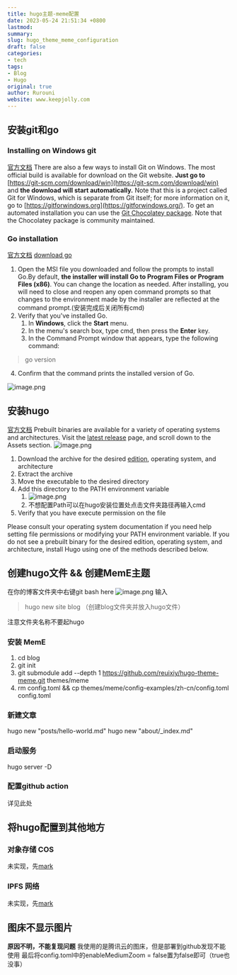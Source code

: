 ```yaml
---
title: hugo主题-meme配置
date: 2023-05-24 21:51:34 +0800
lastmod: 
summary: 
slug: hugo_theme_meme_configuration
draft: false
categories: 
- tech
tags: 
- Blog
- Hugo
original: true
author: Rurouni
website: www.keepjolly.com
---
```

## 安装git和go
### Installing on Windows git
[官方文档](https://git-scm.com/book/en/v2/Getting-Started-Installing-Git)
There are also a few ways to install Git on Windows. The most official build is available for download on the Git website. **Just go to** [https://git-scm.com/download/win](https://git-scm.com/download/win) and **the download will start automatically.** Note that this is a project called Git for Windows, which is separate from Git itself; for more information on it, go to [https://gitforwindows.org](https://gitforwindows.org/).
To get an automated installation you can use the [Git Chocolatey package](https://community.chocolatey.org/packages/git). Note that the Chocolatey package is community maintained.
### Go installation
[官方文档](https://go.dev/doc/install)
[download go](https://go.dev/dl/)

1. Open the MSI file you downloaded and follow the prompts to install Go.By default, **the installer will install Go to Program Files or Program Files (x86)**. You can change the location as needed. After installing, you will need to close and reopen any open command prompts so that changes to the environment made by the installer are reflected at the command prompt.(安装完成后关闭所有cmd)
2. Verify that you've installed Go.
   1. In **Windows**, click the **Start** menu.
   2. In the menu's search box, type cmd, then press the **Enter** key.
   3. In the Command Prompt window that appears, type the following command:
>  go version

   4. Confirm that the command prints the installed version of Go.

![image.png](https://halo-1310118673.cos.ap-singapore.myqcloud.com/halo/blog/2023/05/20230524215116.png?imageMogr2/format/webp%7C?watermark/3/type/3/text/a2VlcGpvbGx5)
## 安装hugo
[官方文档](https://gohugo.io/installation/windows/)
Prebuilt binaries are available for a variety of operating systems and architectures. Visit the [latest release](https://github.com/gohugoio/hugo/releases/latest) page, and scroll down to the Assets section.
![image.png](https://halo-1310118673.cos.ap-singapore.myqcloud.com/halo/blog/2023/05/20230524215116-1.png?imageMogr2/format/webp%7C?watermark/3/type/3/text/a2VlcGpvbGx5)

1. Download the archive for the desired [edition](https://gohugo.io/installation/windows/#editions), operating system, and architecture
2. Extract the archive
3. Move the executable to the desired directory
4. Add this directory to the PATH environment variable
   1. ![image.png](https://halo-1310118673.cos.ap-singapore.myqcloud.com/halo/blog/2023/05/20230524215116-2.png?imageMogr2/format/webp%7C?watermark/3/type/3/text/a2VlcGpvbGx5)
   2. 不想配置Path可以在hugo安装位置处点击文件夹路径再输入cmd
5. Verify that you have execute permission on the file

Please consult your operating system documentation if you need help setting file permissions or modifying your PATH environment variable.
If you do not see a prebuilt binary for the desired edition, operating system, and architecture, install Hugo using one of the methods described below.
## 创建hugo文件 && 创建MemE主题
在你的博客文件夹中右键git bash here
![image.png](https://halo-1310118673.cos.ap-singapore.myqcloud.com/halo/blog/2023/05/20230524215116-3.png?imageMogr2/format/webp%7C?watermark/3/type/3/text/a2VlcGpvbGx5)
输入
> hugo new site blog （创建blog文件夹并放入hugo文件）

注意文件夹名称不要起hugo
### 安装 MemE

1. cd blog
2. git init
3. git submodule add --depth 1 https://github.com/reuixiy/hugo-theme-meme.git themes/meme
4. rm config.toml && cp themes/meme/config-examples/zh-cn/config.toml config.toml
### 新建文章
hugo new "posts/hello-world.md"
hugo new "about/_index.md"
### 启动服务
hugo server -D
### 配置github action
详见此处
## 将hugo配置到其他地方
### 对象存储 COS
未实现，先[mark](https://blog.xm.mk/posts/fc83/)
### IPFS 网络
未实现，先[mark](https://io-oi.me/tech/host-your-blog-on-ipfs/)
## 图床不显示图片
**原因不明，不能复现问题**
我使用的是腾讯云的图床，但是部署到github发现不能使用
最后将config.toml中的enableMediumZoom = false置为false即可（true也没事）
